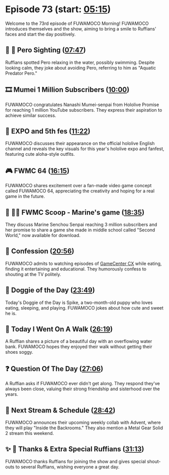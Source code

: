 # Episode 73 (start: [05:15](https://youtu.be/Kg3z19krjxc?t=05m15s))

Welcome to the 73rd episode of FUWAMOCO Morning! FUWAMOCO introduces themselves and the show, aiming to bring a smile to Ruffians' faces and start the day positively.

## 👀 💜 Pero Sighting ([07:47](https://youtu.be/Kg3z19krjxc?t=07m47s))

Ruffians spotted Pero relaxing in the water, possibly swimming. Despite looking calm, they joke about avoiding Pero, referring to him as "Aquatic Predator Pero."

## 🎞️ Mumei 1 Million Subscribers ([10:00](https://youtu.be/Kg3z19krjxc?t=10m00s))

FUWAMOCO congratulates Nanashi Mumei-senpai from Hololive Promise for reaching 1 million YouTube subscribers. They express their aspiration to achieve similar success.

## 🎪 EXPO and 5th fes ([11:22](https://youtu.be/Kg3z19krjxc?t=11m22s))

FUWAMOCO discusses their appearance on the official hololive English channel and reveals the key visuals for this year's hololive expo and fanfest, featuring cute aloha-style outfits.

## 🎮 FWMC 64 ([16:15](https://youtu.be/Kg3z19krjxc?t=16m15s))

FUWAMOCO shares excitement over a fan-made video game concept called FUWAMOCO 64, appreciating the creativity and hoping for a real game in the future.

## 🔎 🏴‍☠️ FWMC Scoop - Marine's game ([18:35](https://youtu.be/Kg3z19krjxc?t=18m35s))

They discuss Marine Senchou Senpai reaching 3 million subscribers and her promise to share a game she made in middle school called "Second World," now available for download.

## 🙊 Confession ([20:56](https://youtu.be/Kg3z19krjxc?t=20m56s))

FUWAMOCO admits to watching episodes of [GameCenter CX](https://en.wikipedia.org/wiki/GameCenter_CX) while eating, finding it entertaining and educational. They humorously confess to shouting at the TV politely.

## 🐶 Doggie of the Day ([23:49](https://youtu.be/Kg3z19krjxc?t=23m49s))

Today's Doggie of the Day is Spike, a two-month-old puppy who loves eating, sleeping, and playing. FUWAMOCO jokes about how cute and sweet he is.

## 🚶 Today I Went On A Walk ([26:19](https://youtu.be/Kg3z19krjxc?t=26m19s))

A Ruffian shares a picture of a beautiful day with an overflowing water bank. FUWAMOCO hopes they enjoyed their walk without getting their shoes soggy.

## ❓ Question Of The Day ([27:06](https://youtu.be/Kg3z19krjxc?t=27m06s))

A Ruffian asks if FUWAMOCO ever didn't get along. They respond they've always been close, valuing their strong friendship and sisterhood over the years.

## 📅 Next Stream & Schedule ([28:42](https://youtu.be/Kg3z19krjxc?t=28m42s))

FUWAMOCO announces their upcoming weekly collab with Advent, where they will play "Inside the Backrooms." They also mention a Metal Gear Solid 2 stream this weekend.

## ✨ 🐾 Thanks & Extra Special Ruffians ([31:13](https://youtu.be/Kg3z19krjxc?t=31m13s))

FUWAMOCO thanks Ruffians for joining the show and gives special shout-outs to several Ruffians, wishing everyone a great day.
